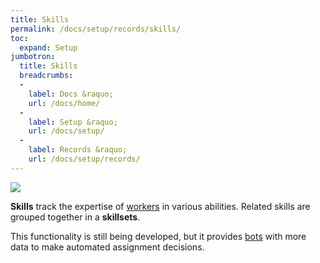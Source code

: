 ```yaml
---
title: Skills
permalink: /docs/setup/records/skills/
toc:
  expand: Setup
jumbotron:
  title: Skills
  breadcrumbs:
  - 
    label: Docs &raquo;
    url: /docs/home/
  - 
    label: Setup &raquo;
    url: /docs/setup/
  - 
    label: Records &raquo;
    url: /docs/setup/records/
---
```


<div class="cerb-screenshot">
<img src="/assets/images/docs/setup/skills.png" class="screenshot">
</div>

**Skills** track the expertise of [workers](/docs/workers/) in various abilities.  Related skills are grouped together in a **skillsets**.

This functionality is still being developed, but it provides [bots](/docs/bots/) with more data to make automated assignment decisions.
